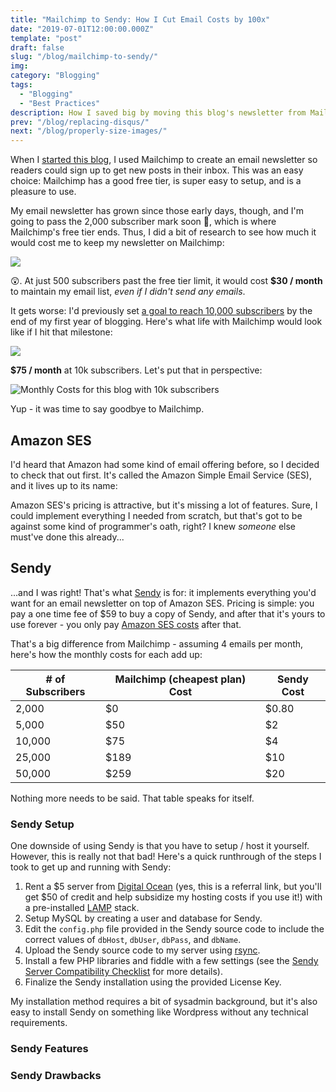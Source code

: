 ```yaml
---
title: "Mailchimp to Sendy: How I Cut Email Costs by 100x"
date: "2019-07-01T12:00:00.000Z"
template: "post"
draft: false
slug: "/blog/mailchimp-to-sendy/"
img:
category: "Blogging"
tags:
  - "Blogging"
  - "Best Practices"
description: How I saved big by moving this blog's newsletter from Mailchimp to Sendy.
prev: "/blog/replacing-disqus/"
next: "/blog/properly-size-images/"
---
```


When I [started this blog](/blog/first-50-days-of-blogging/), I used Mailchimp to create an email newsletter so readers could sign up to get new posts in their inbox. This was an easy choice: Mailchimp has a good free tier, is super easy to setup, and is a pleasure to use.

My email newsletter has grown since those early days, though, and I'm going to pass the 2,000 subscriber mark soon 🎉, which is where Mailchimp's free tier ends. Thus, I did a bit of research to see how much it would cost me to keep my newsletter on Mailchimp:

![](./media-link/sendy-post/mailchimp-2.5k.png)

😲. At just 500 subscribers past the free tier limit, it would cost **$30 / month** to maintain my email list, _even if I didn't send any emails_.

It gets worse: I'd previously set [a goal to reach 10,000 subscribers](/blog/first-50-days-of-blogging/#goals-for-year-one) by the end of my first year of blogging. Here's what life with Mailchimp would look like if I hit that milestone:

![](./media-link/sendy-post/mailchimp-10k.png)

**$75 / month** at 10k subscribers. Let's put that in perspective:

![](./media-link/sendy-post/mailchimp-price-graph.png "Monthly Costs for this blog with 10k subscribers")

Yup - it was time to say goodbye to Mailchimp.

## Amazon SES

I'd heard that Amazon had some kind of email offering before, so I decided to check that out first. It's called the Amazon Simple Email Service (SES), and it lives up to its name: 

Amazon SES's pricing is attractive, but it's missing a lot of features. Sure, I could implement everything I needed from scratch, but that's got to be against some kind of programmer's oath, right? I knew _someone_ else must've done this already...

## Sendy

...and I was right! That's what [Sendy](https://sendy.co/?ref=Tl4Ot) is for: it implements everything you'd want for an email newsletter on top of Amazon SES. Pricing is simple: you pay a one time fee of $59 to buy a copy of Sendy, and after that it's yours to use forever - you only pay [Amazon SES costs](https://aws.amazon.com/ses/pricing/) after that.

That's a big difference from Mailchimp - assuming 4 emails per month, here's how the monthly costs for each add up:

| # of Subscribers | Mailchimp (cheapest plan) Cost | Sendy Cost |
| --- | --- | --- |
| 2,000 | $0 | $0.80 |
| 5,000 | $50 | $2 |
| 10,000 | $75 | $4 |
| 25,000 | $189 | $10 |
| 50,000 | $259 | $20 |

Nothing more needs to be said. That table speaks for itself.

### Sendy Setup

One downside of using Sendy is that you have to setup / host it yourself. However, this is really not that bad! Here's a quick runthrough of the steps I took to get up and running with Sendy:

1. Rent a \$5 server from [Digital Ocean](https://m.do.co/c/0e6cb6018b2a) (yes, this is a referral link, but you'll get $50 of credit and help subsidize my hosting costs if you use it!) with a pre-installed [LAMP](https://en.wikipedia.org/wiki/LAMP_(software_bundle)) stack.
2. Setup MySQL by creating a user and database for Sendy.
3. Edit the `config.php` file provided in the Sendy source code to include the correct values of `dbHost`, `dbUser`, `dbPass`, and `dbName`.
4. Upload the Sendy source code to my server using [rsync](https://linux.die.net/man/1/rsync).
5. Install a few PHP libraries and fiddle with a few settings (see the [Sendy Server Compatibility Checklist](https://sendy.victorzhou.com/_compatibility.php?i=1) for more details).
6. Finalize the Sendy installation using the provided License Key.

My installation method requires a bit of sysadmin background, but it's also easy to install Sendy on something like Wordpress without any technical requirements.

### Sendy Features

### Sendy Drawbacks
